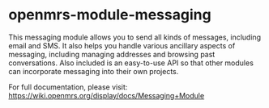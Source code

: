 openmrs-module-messaging
========================

This messaging module allows you to send all kinds of messages, including email and SMS. It also helps you handle various ancillary aspects of messaging, including managing addresses and browsing past conversations. Also included is an easy-to-use API so that other modules can incorporate messaging into their own projects.

For full documentation, please visit: https://wiki.openmrs.org/display/docs/Messaging+Module
